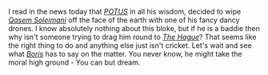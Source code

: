 I read in the news today that [_POTUS_](https://en.wikipedia.org/wiki/President_of_the_United_States "President of the United States") in all his wisdom, decided to wipe [_Qasem Soleimani_](https://en.wikipedia.org/wiki/Qasem_Soleimani) off the face of the earth with one of his fancy dancy drones. I know absolutely nothing about this bloke, but if he is a baddie then why isn't someone trying to drag him round to [_The Hague_](https://en.wikipedia.org/wiki/The_Hague "The home of international law and arbitration")? That seems like the right thing to do and anything else just isn't cricket. Let's wait and see what [_Boris_](https://en.wikipedia.org/wiki/Boris_Johnson "Born in New York City to upper-middle class British parents") has to say on the matter. You never know, he might take the moral high ground - You can but dream. 
